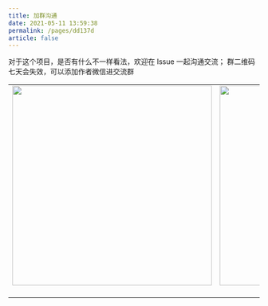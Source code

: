 ```yaml
---
title: 加群沟通
date: 2021-05-11 13:59:38
permalink: /pages/dd137d
article: false
---
```


对于这个项目，是否有什么不一样看法，欢迎在 Issue 一起沟通交流；
群二维码七天会失效，可以添加作者微信进交流群


<table>
  <tr>
    <td align="center" style="width: 400px;">
      <a href="https://github.com/Memorydoc">
        <img src="https://kevin-cloud-dubbo.oss-cn-beijing.aliyuncs.com/gobrs-async/1261646574221_.pic_hd.jpg?x-oss-process=image/resize,h_500,w_800" style="width: 400px;"><br>
        <sub></sub>
      </a><br>
    </td>
    <td align="center" style="width: 400px;">
      <a href="https://github.com/Memorydoc">
        <img src="https://kevin-cloud-dubbo.oss-cn-beijing.aliyuncs.com/gobrs-async/1251646574128_.pic.jpg?x-oss-process=image/resize,h_500,w_800" style="width: 400px;"><br>
        <sub></sub>
      </a><br>
    </td>
  </tr>
</table>

